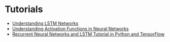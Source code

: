 # Tutorials
* [Understanding LSTM Networks](http://colah.github.io/posts/2015-08-Understanding-LSTMs/)
* [Understanding Activation Functions in Neural Networks
](https://medium.com/the-theory-of-everything/understanding-activation-functions-in-neural-networks-9491262884e0)
* [Recurrent Neural Networks and LSTM Tutorial in Python and TensorFlow](http://adventuresinmachinelearning.com/recurrent-neural-networks-lstm-tutorial-tensorflow/)
